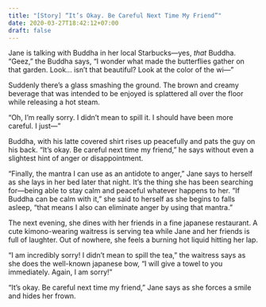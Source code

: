 ```yaml
---
title: "[Story] “It’s Okay. Be Careful Next Time My Friend”"
date: 2020-03-27T18:42:12+07:00
draft: false
---
```


Jane is talking with Buddha in her local Starbucks—yes, _that_ Buddha. “Geez,” the Buddha says, “I wonder what made the butterflies gather on that garden. Look... isn’t that beautiful? Look at the color of the wi—”

Suddenly there’s a glass smashing the ground. The brown and creamy beverage that was intended to be enjoyed is splattered all over the floor while releasing a hot steam.

“Oh, I’m really sorry. I didn’t mean to spill it. I should have been more careful. I just—”

Buddha, with his latte covered shirt rises up peacefully and pats the guy on his back. “It’s okay. Be careful next time my friend,” he says without even a slightest hint of anger or disappointment.

“Finally, the mantra I can use as an antidote to anger,” Jane says to herself as she lays in her bed later that night. It’s the thing she has been searching for—being able to stay calm and peaceful whatever happens to her. “If Buddha can be calm with it,” she said to herself as she begins to falls asleep, “that means I also can eliminate anger by using that mantra.”

The next evening, she dines with her friends in a fine japanese restaurant. A cute kimono-wearing waitress is serving tea while Jane and her friends is full of laughter. Out of nowhere, she feels a burning hot liquid hitting her lap.

“I am incredibly sorry! I didn’t mean to spill the tea,” the waitress says as she does the well-known japanese bow, “I will give a towel to you immediately. Again, I am sorry!”

“It’s okay. Be careful next time my friend,” Jane says as she forces a smile and hides her frown.
